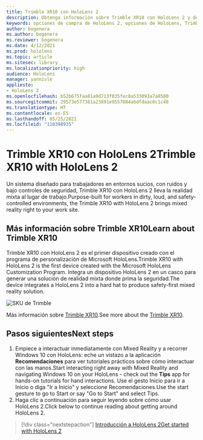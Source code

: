 ```yaml
---
title: Trimble XR10 con HoloLens 2
description: Obtenga información sobre Trimble XR10 con HoloLens 2 y descubra qué hacer después de obtener su propio dispositivo.
keywords: opciones de compra de HoloLens 2, opciones de HoloLens, Trimble XR10
author: bogenera
ms.author: bogenera
ms.reviewer: bogenera
ms.date: 4/12/2021
ms.prod: hololens
ms.topic: article
ms.sitesec: library
ms.localizationpriority: high
audience: HoloLens
manager: yannisle
appliesto:
- HoloLens 2
ms.openlocfilehash: b52b675faa81a9d713f035fec8a533093a7a8580
ms.sourcegitcommit: 29573e577381a23891e9557884a6dfdaac0c1c48
ms.translationtype: HT
ms.contentlocale: es-ES
ms.lasthandoff: 05/25/2021
ms.locfileid: "110398935"
---
```

# <a name="trimble-xr10-with-hololens-2"></a><span data-ttu-id="d9f89-104">Trimble XR10 con HoloLens 2</span><span class="sxs-lookup"><span data-stu-id="d9f89-104">Trimble XR10 with HoloLens 2</span></span>

<span data-ttu-id="d9f89-105">Un sistema diseñado para trabajadores en entornos sucios, con ruidos y bajo controles de seguridad, Trimble XR10 con HoloLens 2 lleva la realidad mixta al lugar de trabajo.</span><span class="sxs-lookup"><span data-stu-id="d9f89-105">Purpose-built for workers in dirty, loud, and safety-controlled environments, the Trimble XR10 with HoloLens 2 brings mixed reality right to your work site.</span></span>

## <a name="learn-about-trimble-xr10"></a><span data-ttu-id="d9f89-106">Más información sobre Trimble XR10</span><span class="sxs-lookup"><span data-stu-id="d9f89-106">Learn about Trimble XR10</span></span>

<span data-ttu-id="d9f89-107">Trimble XR10 con HoloLens 2 es el primer dispositivo creado con el programa de personalización de Microsoft HoloLens.</span><span class="sxs-lookup"><span data-stu-id="d9f89-107">Trimble XR10 with HoloLens 2 is the first device created with the Microsoft HoloLens Customization Program.</span></span> <span data-ttu-id="d9f89-108">Integra un dispositivo HoloLens 2 en un casco para generar una solución de realidad mixta donde prima la seguridad.</span><span class="sxs-lookup"><span data-stu-id="d9f89-108">The device integrates a HoloLens 2 into a hard hat to produce safety-first mixed reality solution.</span></span>

![SKU de Trimble](./images/trimble-ed.png)

<span data-ttu-id="d9f89-110">Más información sobre [Trimble XR10](https://fieldtech.trimble.com/en/product/trimble-xr10-with-hololens-2).</span><span class="sxs-lookup"><span data-stu-id="d9f89-110">See more about the [Trimble XR10](https://fieldtech.trimble.com/en/product/trimble-xr10-with-hololens-2).</span></span>

## <a name="next-steps"></a><span data-ttu-id="d9f89-111">Pasos siguientes</span><span class="sxs-lookup"><span data-stu-id="d9f89-111">Next steps</span></span>

1. <span data-ttu-id="d9f89-112">Empiece a interactuar inmediatamente con Mixed Reality y a recorrer Windows 10 con HoloLens: eche un vistazo a la aplicación **Recomendaciones** para ver tutoriales prácticos sobre cómo interactuar con las manos.</span><span class="sxs-lookup"><span data-stu-id="d9f89-112">Start interacting right away with Mixed Reality and navigating Windows 10 on your HoloLens - check out the **Tips** app for hands-on tutorials for hand interactions.</span></span> <span data-ttu-id="d9f89-113">Use el gesto Inicio para ir a Inicio o diga "Ir a Inicio" y seleccione Recomendaciones.</span><span class="sxs-lookup"><span data-stu-id="d9f89-113">Use the start gesture to go to Start or say "Go to Start" and select Tips.</span></span>
1. <span data-ttu-id="d9f89-114">Haga clic a continuación para seguir leyendo sobre cómo usar HoloLens 2.</span><span class="sxs-lookup"><span data-stu-id="d9f89-114">Click below to continue reading about getting around HoloLens 2.</span></span>

> [!div class="nextstepaction"]
> [<span data-ttu-id="d9f89-115">Introducción a HoloLens 2</span><span class="sxs-lookup"><span data-stu-id="d9f89-115">Get started with HoloLens 2</span></span>](hololens2-basic-usage.md)